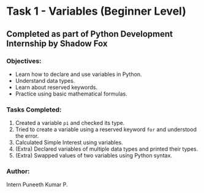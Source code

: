 # Task 1 - Variables (Beginner Level)

## Completed as part of Python Development Internship by Shadow Fox

### Objectives:
- Learn how to declare and use variables in Python.
- Understand data types.
- Learn about reserved keywords.
- Practice using basic mathematical formulas.

### Tasks Completed:
1. Created a variable `pi` and checked its type.
2. Tried to create a variable using a reserved keyword `for` and understood the error.
3. Calculated Simple Interest using variables.
4. (Extra) Declared variables of multiple data types and printed their types.
5. (Extra) Swapped values of two variables using Python syntax.

### Author:
Intern Puneeth Kumar P.
